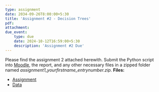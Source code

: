 ```yaml
---
type: assignment
date: 2034-09-26T8:00:00+5:30
title: 'Assignment #2 - Decision Trees'
pdf: 
attachment: 
due_event: 
    type: due
    date: 2024-10-12T16:59:00+5:30
    description: 'Assignment #2 Due'
---
```

Please find the assignment 2 attached herewith.
Submit the Python script into [Moodle](https://moodle.iitd.ac.in/mod/assign/view.php?id=125913), the report, and any other necessary files in a zipped folder named *assignment1_yourfirstname_entrynumber.zip*.
**Files:**
- [Assignment](https://csciitd-my.sharepoint.com/:b:/g/personal/eez238354_iitd_ac_in/EVsjSP1wteVNtkko4vgYopoB19Amb3_AOHesZM-5ynaNCQ?e=kC6Rp3)
- [Data](https://csciitd-my.sharepoint.com/:u:/g/personal/eez238354_iitd_ac_in/Ebeun7f155NCgj6EasVoBQAB_iVem4AFxf2b1a8Q6C309Q?e=pgvfq2)
